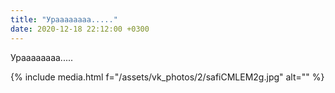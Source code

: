 ```yaml
---
title: "Ураааааааа....."
date: 2020-12-18 22:12:00 +0300
---
```


Ураааааааа.....

{% include media.html f="/assets/vk_photos/2/safiCMLEM2g.jpg" alt="" %}
